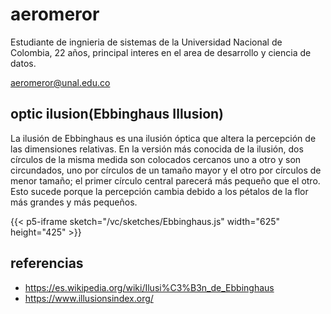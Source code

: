 # aeromeror

Estudiante de ingnieria de sistemas de la Universidad Nacional de Colombia, 22 años, principal interes en el area de desarrollo y ciencia de datos.

aeromeror@unal.edu.co

## optic ilusion(Ebbinghaus Illusion)

La ilusión de Ebbinghaus es una ilusión óptica que altera la percepción de las dimensiones relativas. En la versión más conocida de la ilusión, dos círculos de la misma medida son colocados cercanos uno a otro y son circundados, uno por círculos de un tamaño mayor y el otro por círculos de menor tamaño; el primer círculo central parecerá más pequeño que el otro.
Esto sucede porque la percepción cambia debido a los pétalos de la flor más grandes y más pequeños.

{{< p5-iframe sketch="/vc/sketches/Ebbinghaus.js" width="625" height="425" >}}

## referencias

* https://es.wikipedia.org/wiki/Ilusi%C3%B3n_de_Ebbinghaus
* https://www.illusionsindex.org/